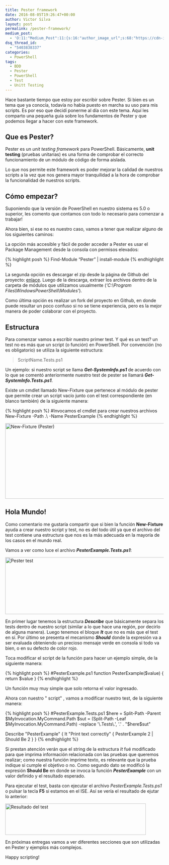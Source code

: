 ```yaml
---
title: Pester framework
date: 2016-08-05T19:26:47+00:00
author: Victor Silva
layout: post
permalink: /pester-framework/
medium_post:
  - 'O:11:"Medium_Post":11:{s:16:"author_image_url";s:68:"https://cdn-images-1.medium.com/fit/c/200/200/0*Sz3Js055VwE6KyPu.jpg";s:10:"author_url";s:33:"https://medium.com/@vmsilvamolina";s:11:"byline_name";N;s:12:"byline_email";N;s:10:"cross_link";s:2:"no";s:2:"id";s:12:"c3225be4e1a1";s:21:"follower_notification";s:3:"yes";s:7:"license";s:19:"all-rights-reserved";s:14:"publication_id";s:2:"-1";s:6:"status";s:6:"public";s:3:"url";s:63:"https://medium.com/@vmsilvamolina/pester-framework-c3225be4e1a1";}'
dsq_thread_id:
  - "5403838337"
categories:
  - PowerShell
tags:
  - BDD
  - Pester
  - PowerShell
  - Test
  - Unitt Testing
---
```

Hace bastante tiempo que estoy por escribir sobre Pester. Si bien es un tema que ya conocía, todavía no había puesto en marcha su uso para mis scripts. Es por eso que decidí ponerme al día con este tema. Aquí les comparto una pequeña guía sobre los fundamentos de Pester y que podemos llegar a hacer con este framework.

## Que es Pester?

Pester es un _unit testing framework_ para PowerShell. Básicamente, **unit testing** (pruebas unitarias) es una forma de comprobar el correcto funcionamiento de un módulo de código de forma aislada.

Lo que nos permite este framework es poder mejorar la calidad de nuestros scripts a la vez que nos genera mayor tranquilidad a la hora de comprobar la funcionalidad de nuestros scripts.

## Cómo empezar?

Suponiendo que la versión de PowerShell en nuestro sistema es 5.0 o superior, les comento que contamos con todo lo necesario para comenzar a trabajar!

Ahora bien, si ese no es nuestro caso, vamos a tener que realizar alguno de los siguientes caminos:

La opción más accesible y fácil de poder acceder a Pester es usar el Package Management desde la consola con permisos elevados:

{% highlight posh %}
Find-Module “Pester” | install-module
{% endhighlight %}

La segunda opción es descargar el zip desde la página de Github del proyecto: [enlace](https://github.com/pester/Pester). Luego de la descarga, extraer los archivos dentro de la carpeta de módulos que utilizamos usualmente (_&#8216;C:\Program Files\WindowsPowerShell\Modules&#8217;_).

Como última opción es realizar un fork del proyecto en Github, en donde puede resultar un poco confuso si no se tiene experiencia, pero es la mejor manera de poder colaborar con el proyecto.

## Estructura

Para comenzar vamos a escribir nuestro primer test. Y qué es un test? un test no es más que un script (o función) en PowerShell. Por convención (no es obligatorio) se utiliza la siguiente estructura:

> ScriptName.Tests.ps1

Un ejemplo: si nuestro script se llama **_Get-SystemInfo.ps1_** de acuerdo con lo que se comentó anteriormente nuestro test de pester se llamará **_Get-SystemInfo.Tests.ps1_**.

Existe un cmdlet llamado New-Fixture que pertenece al módulo de pester que permite crear un script vacío junto con el test correspondiente (en blanco también) de la siguiente manera:

{% highlight posh %}
#Invocamos el cmdlet para crear nuestros archivos
New-Fixture -Path .\ -Name PesterExample
{% endhighlight %}

<img src="https://qf5y0w-ch3302.files.1drv.com/y4m6-bbhOTmRmIw1i_rwNwiNr3MUGTYIqGN_0YAkWB7vkexGSbHXTFlCfT4CIC779vMYiBIxJ1DtCT1UlnAzU793ddCerlgBafvYAeDtO0PGOxtLU82fA1Zs2d9jiFCsZqQdJKDl5Am02aYeL8phEA1nbQKefJSekf2J-lLFQ5H0npSR0rbkHnl6orCU0rdgykkdqD9eWytdo_2NF5ptqArBw?width=859&#038;height=239&#038;cropmode=none" width="859" height="239" alt="New-Fixture (Pester)" class="alignnone size-medium" />

## Hola Mundo!

Como comentario me gustaría compartir que si bien la función **New-Fixture** ayuda a crear nuestro script y test, no es del todo útil ya que el archivo del test contiene una estructura que nos es la más adecuada en la mayoría de los casos en el mundo real.

Vamos a ver como luce el archivo **_PesterExample.Tests.ps1_**:

<img src="https://av920w-ch3302.files.1drv.com/y4m5uHy73liaP8wTlTXIA_l90no8k67R2MZAD_wcyTAn26bvZ8fjJe_BXjeLeijbqfLFaLQN9Jt0RGb5EDjU79njFy1TVuZ9U3wW1JExg3RgOpK8Cnaox6lkxiLyt_ddU_4m1I8adLCyx6TgOmH-5UT42ZBjFfIpjvBlQPM55ao8fluFRbitnyW7X9vcdBMI3NtPIKOiop_8Vb6k4xWTxv2yw?width=659&#038;height=180&#038;cropmode=none" width="659" height="180" alt="Pester test" class="alignnone size-medium" />

En primer lugar tenemos la estructura **_Describe_** que básicamente separa los tests dentro de nuestro script (similar a lo que hace una región, por decirlo de alguna manera). Luego tenemos el bloque **_It_** que no es más que el test en sí. Por último se presenta el mecanismo **_Should_** donde la expresión va a ser evaluada obteniendo un precioso mensaje verde en consola si todo va bien, o en su defecto de color rojo.

Toca modificar el script de la función para hacer un ejemplo simple, de la siguiente manera:

{% highlight posh %}
#PesterExample.ps1
function PesterExample($value) {
    return $value
}
{% endhighlight %}
    

Un función muy muy simple que solo retorna el valor ingresado.

Ahora con nuestro "
script"
, vamos a modificar nuestro test, de la siguiente manera:

{% highlight posh %}
#PesterExample.Tests.ps1
$here = Split-Path -Parent $MyInvocation.MyCommand.Path
$sut = (Split-Path -Leaf $MyInvocation.MyCommand.Path) -replace '\.Tests\.', '.'
. "$here\$sut"

Describe "PesterExample" {
    It "Print text correctly" {
        PesterExample 2 | Should Be 2
    }
}
{% endhighlight %}

Si prestan atención verán que el string de la estructura _It_ fué modificado para que imprima información relacionada con las pruebas que queremos realizar; como nuestra función imprime texto, es relevante que la prueba indique si cumple el objetivo o no. Como segundo dato se modificó la expresión **Should Be** en donde se invoca la función **_PesterExample_** con un valor definido y el resultado esperado.

Para ejecutar el test, basta con ejecutar el archivo _PesterExample.Tests.ps1_ o pulsar la tecla **F5** si estamos en el ISE. Así se vería el resultado de ejutar lo anterior:

<img src="https://av910w-ch3302.files.1drv.com/y4mzUBbo1ZWH1EgVPsG7_PRmxJJ_A_wDDAQnlABtMDbaNuNr_Wlm7yBcoZoKWrKRZ6WubMY3pq0BqHw2KN6fQ-vUBK29ySKocEVcGcetWK05Jl6ep6KwvIUD8R_8qBPlLJMjwP4YD9LQ3sdousHtIZUv9N2_XaTeG-4xNO_OJYYCrhnc-4bVXkAo4ibZzmnFy_zODWQM3HhOpDP1-2ZI1rYsA?width=447&#038;height=99&#038;cropmode=none" width="447" height="99" alt="Resultado del test" class="alignnone size-medium" />

En próximas entregas vamos a ver diferentes secciones que son utilizadas en Pester y ejemplos más complejos.

Happy scripting!